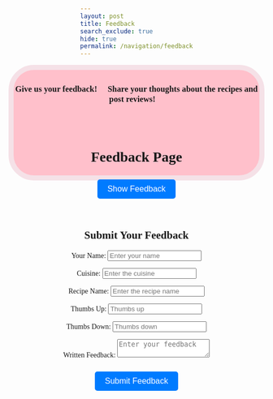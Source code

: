 ```yaml
---
layout: post
title: Feedback
search_exclude: true
hide: true
permalink: /navigation/feedback
---
```

<div style="text-align: center;" class="header">
<h3>Give us your feedback! 💬 Share your thoughts about the recipes and post reviews! 🍴</h3>

<br>

<style>
.header {
        border: 10px solid black;
        border-radius: 50px;
        border-color: #F5E1E7;
        background-color: pink;
        text-align: center;
        padding: 5px 0 3px 0;
        height: 200px;
        font-family: 'Playfair Display', serif;
}
</style>

<br>

<html lang="en">
<head>
    <meta charset="UTF-8">
    <meta name="viewport" content="width=device-width, initial-scale=1.0">
    <title>Feedback Page</title>
    <style>
        body {
            font-family: Arial, sans-serif;
            display: flex;
            flex-direction: column;
            align-items: center;
            margin-top: 50px;
        }
        button {
            padding: 10px 20px;
            font-size: 16px;
            margin: 10px;
            background-color: #007bff;
            color: white;
            border: none;
            border-radius: 5px;
            cursor: pointer;
        }
        button:hover {
            background-color: #0056b3;
        }
        #feedback-container {
            display: flex;
            flex-direction: column;
            align-items: center;
            margin-top: 20px;
        }
        #feedback-data {
            display: none;
            border: 1px solid #ddd;
            border-radius: 5px;
            background: #f9f9f9;
            padding: 10px;
            text-align: center;
            max-width: 400px;
        }
    </style>
</head>
<body>
    <h1>Feedback Page</h1>
    <button onclick="fetchFeedbackData(event)">Show Feedback</button>
    
<div id="feedback-container"></div>

<div id="feedback-data">
        Click on feedback to view details.
</div>

<script>
    var pythonURI;
    if (location.hostname === "localhost") {
        pythonURI = "http://localhost:8887";
    } else if (location.hostname === "127.0.0.1") {
        pythonURI = "http://127.0.0.1:8887";
    } else {
        pythonURI = "https://takeabyte.stu.nighthawkcodingsociety.com";
    }


        async function fetchFeedbackData(event) {
            const apiUrl = (pythonURI + '/api/feedback/getAll');
            
            try {
                const response = await fetch(apiUrl, {
                    method: 'GET', 
                    headers: {
                        'Authorization': `Bearer ${localStorage.getItem('jwt')}`
                    }
                });

                if (response.ok) {
                    const data = await response.json();
                    const container = document.getElementById('feedback-container');
                    container.innerHTML = '';

                    // Create feedback buttons dynamically
                    data.forEach((feedback) => {
                        const button = document.createElement('button');
                        button.textContent = `${feedback.recipe}: ${feedback.written_feedback.substring(0, 30)}...`;
                        button.onclick = () => displayFeedbackDetails(feedback);
                        container.appendChild(button);
                    });
                } else {
                    alert('Failed to load feedback');
                }
            } catch (error) {
                alert(`Error: ${error.message}`);
            }
        }

        function displayFeedbackDetails(feedback) {
            const feedbackDataDiv = document.getElementById('feedback-data');
            feedbackDataDiv.style.display = 'block';
            feedbackDataDiv.innerHTML = `
                <h3>${feedback.recipe}</h3>
                <p><strong>Feedback:</strong> ${feedback.written_feedback}</p>
                <p><strong>Name:</strong> ${feedback.name}</p>
                <p><strong>Cuisine:</strong> ${feedback.cuisine}</p>
                <p><strong>Thumbs Up:</strong> ${feedback.thumbs_up}</p>
                <p><strong>Thumbs Down:</strong> ${feedback.thumbs_down}</p>
                <button onclick="deleteFeedback(${feedback.id})">Delete Feedback</button>
                <button onclick="editFeedback(${feedback.id}, '${feedback.written_feedback}')">Edit Feedback</button>
            `;
        }

    //  async function deleteFeedback(feedbackId) {
    //         try {
    //             const response = await fetch(`http://127.0.0.1:8887/api/feedback/delete`, {
    //                 method: 'DELETE',
    //                 headers: {
    //                     'Content-Type': 'application/json',
    //                     'Authorization': `Bearer ${localStorage.getItem('jwt')}`
    //                 },
    //                 body: JSON.stringify({ id: feedbackId })
    //             });

    //             if (response.ok) {
    //                 alert('Feedback deleted successfully!');
    //                 fetchFeedbackData(); // Refresh the feedback list
    //             } else {
    //                 alert('Error deleting feedback');
    //             }
    //         } catch (error) {
    //             alert(`Error: ${error.message}`);
    //         }
    //     }

        async function deleteFeedback(feedbackId) {
        try {
            const response = await fetch(pythonURI + '/api/feedback/delete'), {
                method: 'DELETE',
                headers: {
                    'Content-Type': 'application/json',
                    'Authorization': `Bearer ${localStorage.getItem('jwt')}`
                },
                body: JSON.stringify({ id: feedbackId })  // Ensure backend expects this
            });

            if (response.ok) {
                alert('Feedback deleted successfully!');
                fetchFeedbackData();
            } else {
                const errorMessage = await response.text();
                alert(`Error deleting feedback: ${errorMessage}`);
            }
        } catch (error) {
            alert(`Error: ${error.message}`);
        } }


        async function editFeedback(feedbackId, oldContent) {
            const newContent = prompt('Edit your feedback:', oldContent);
            if (newContent) {
                try {
                    const response = await fetch    (pythonURI + '/api/feedback/update'), {
                        method: 'PUT',
                        headers: {
                            'Content-Type': 'application/json',
                            'Authorization': `Bearer ${localStorage.getItem('jwt')}`
                        },
                        body: JSON.stringify({ id: feedbackId, written_feedback: newContent })
                    });

                    if (response.ok) {
                        alert('Feedback updated successfully!');
                        fetchFeedbackData(); // Refresh the feedback list
                    } else {
                        alert('Error updating feedback');
                    }
                } catch (error) {
                    alert(`Error: ${error.message}`);
                }
            }
        }
    </script>

 <!-- Form to Add New Feedback -->
<form id="add-feedback-form">
        <h2>Submit Your Feedback</h2>
        <label for="name">Your Name:</label>
        <input type="text" id="name" name="name" placeholder="Enter your name" required>

<label for="cuisine">Cuisine:</label>
        <input type="text" id="cuisine" name="cuisine" placeholder="Enter the cuisine" required>

<label for="recipe">Recipe Name:</label>
        <input type="text" id="recipe" name="recipe" placeholder="Enter the recipe name" required>

<label for="thumbs_up">Thumbs Up:</label>
        <input type="number" id="thumbs_up" name="thumbs_up" placeholder="Thumbs up" required>

<label for="thumbs_down">Thumbs Down:</label>
        <input type="number" id="thumbs_down" name="thumbs_down" placeholder="Thumbs down" required>

<label for="written_feedback">Written Feedback:</label>
        <textarea id="written_feedback" name="written_feedback" placeholder="Enter your feedback" required></textarea>

<button type="button" onclick="addFeedback()">Submit Feedback</button>
    </form>

<script>
        async function addFeedback() {
            const form = document.getElementById('add-feedback-form');
            const name = form.name.value.trim();
            const cuisine = form.cuisine.value.trim();
            const recipe = form.recipe.value.trim();
            const thumbs_up = form.thumbs_up.value.trim();
            const thumbs_down = form.thumbs_down.value.trim();
            const written_feedback = form.written_feedback.value.trim();

            if (!name || !cuisine || !recipe || !thumbs_up || !thumbs_down || !written_feedback) {
                alert('Please fill all fields');
                return;
            }

            const apiUrl = ( pythonURI + '/api/feedback/addFeedback' );
            try {
                const response = await fetch(apiUrl, {
                    method: 'POST',
                    headers: {
                        'Content-Type': 'application/json',
                        'Authorization': `Bearer ${localStorage.getItem('jwt')}`
                    },
                    body: JSON.stringify({ name, cuisine, recipe, thumbs_up, thumbs_down, written_feedback })
                });

                if (response.ok) {
                    alert('Feedback submitted successfully!');
                    form.reset();
                    fetchFeedbackData(); // Refresh feedback
                } else {
                    alert('Failed to submit feedback');
                }
            } catch (error) {
                alert(`Error: ${error.message}`);
            }
        }
    </script>
</body>
</html>

